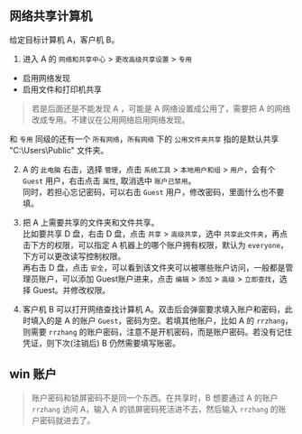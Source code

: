 

## 网络共享计算机
给定目标计算机 A，客户机 B。
1. 进入 A 的 `网络和共享中心` > `更改高级共享设置` > `专用`   
* 启用网络发现
* 启用文件和打印机共享

> 若是后面还是不能发现 A ，可能是 A 网络设置成公用了，需要把 A 的网络改成专用。不建议在公用网络启用网络发现。

和 `专用` 同级的还有一个 `所有网络`，`所有网络` 下的 `公用文件夹共享` 指的是默认共享 "C:\Users\Public" 文件夹。

2.  A 的 `此电脑` 右击，选择 `管理`，点击 `系统工具` > `本地用户和组` > `用户`，会有个 `Guest` 用户，右击点击 `属性`, 取消选中 `账户已禁用`。  
同时，若担心忘记密码，可以右击 `Guest` 用户，修改密码，里面什么也不要填。

3. 把 A 上需要共享的文件夹和文件共享。  
比如要共享 D 盘，右击 D 盘，点击 `共享` > `高级共享`，选中 `共享此文件夹`，再点击下方的权限，可以指定 A 机器上的哪个账户拥有权限，默认为 `everyone`，下方可以更改读写控制权限。  
再右击 D 盘，点击 `安全`，可以看到该文件夹可以被哪些账户访问，一般都是管理员账户，可以添加 Guest账户进来，点击 `编辑` > `添加` > `高级` > `立即查找`，选择 Guest。并修改权限。

4. 客户机 B 可以打开网络查找计算机 A。双击后会弹窗要求填入账户和密码，此时填入的是 A 的账户 `Guest`，密码为空。若填其他账户，比如 A 的 `rrzhang`，则需要 `rrzhang` 的账户密码，注意不是开机密码，而是账户密码。若没有记住凭证，则下次(注销后) B 仍然需要填写账密。

## win 账户

> 账户密码和锁屏密码不是同一个东西。在共享时，B 想要通过 A 的账户 `rrzhang` 访问 A，输入 A 的锁屏密码死活进不去，然后输入 `rrzhang` 的账户密码就进去了。

